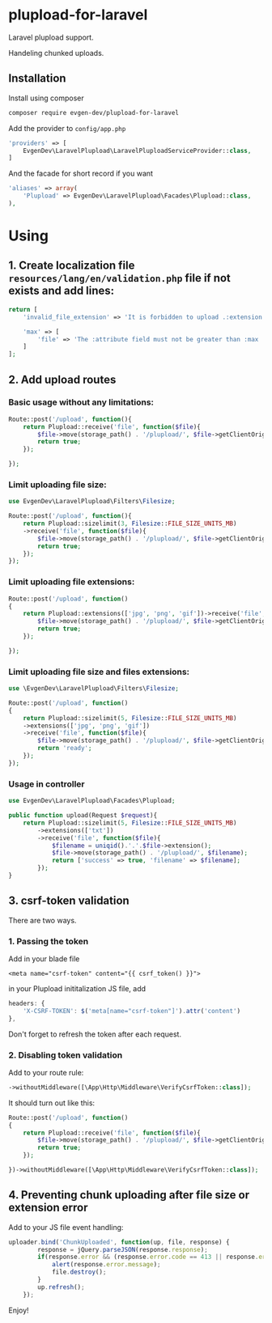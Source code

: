 plupload-for-laravel
================

Laravel plupload support.

Handeling chunked uploads.

## Installation

Install using composer 

```sh
composer require evgen-dev/plupload-for-laravel
```

Add the provider to `config/app.php`

```php
'providers' => [
    EvgenDev\LaravelPlupload\LaravelPluploadServiceProvider::class,
]
```

And the facade for short record if you want

```php
'aliases' => array(
    'Plupload' => EvgenDev\LaravelPlupload\Facades\Plupload::class,
),
```

# Using
## 1. Create localization file ```resources/lang/en/validation.php``` file if not exists and add lines:

```php
return [
    'invalid_file_extension' => 'It is forbidden to upload .:extension files',

    'max' => [
        'file' => 'The :attribute field must not be greater than :max :units.',
    ]
];
```

## 2. Add upload routes
### Basic usage without any limitations:
```php
Route::post('/upload', function(){
    return Plupload::receive('file', function($file){
        $file->move(storage_path() . '/plupload/', $file->getClientOriginalName());
        return true;
    });

});
```

### Limit uploading file size:
```php
use EvgenDev\LaravelPlupload\Filters\Filesize;

Route::post('/upload', function(){
    return Plupload::sizelimit(3, Filesize::FILE_SIZE_UNITS_MB)
    ->receive('file', function($file){
        $file->move(storage_path() . '/plupload/', $file->getClientOriginalName());
        return true;
    });
});
```

### Limit uploading file extensions:
```php
Route::post('/upload', function()
{
    return Plupload::extensions(['jpg', 'png', 'gif'])->receive('file', function($file){
        $file->move(storage_path() . '/plupload/', $file->getClientOriginalName());
        return true;
    });

});
```

### Limit uploading file size and files extensions:
```php
use \EvgenDev\LaravelPlupload\Filters\Filesize;

Route::post('/upload', function()
{
    return Plupload::sizelimit(5, Filesize::FILE_SIZE_UNITS_MB)
    ->extensions(['jpg', 'png', 'gif'])
    ->receive('file', function($file){
        $file->move(storage_path() . '/plupload/', $file->getClientOriginalName());
        return 'ready';
    });
});
```

### Usage in controller
```php
use EvgenDev\LaravelPlupload\Facades\Plupload;

public function upload(Request $request){
    return Plupload::sizelimit(5, Filesize::FILE_SIZE_UNITS_MB)
        ->extensions(['txt'])
        ->receive('file', function($file){
            $filename = uniqid().'.'.$file->extension();
            $file->move(storage_path() . '/plupload/', $filename);
            return ['success' => true, 'filename' => $filename];
        });
}
```

## 3. csrf-token validation

There are two ways.

### 1. Passing the token

Add in your blade file

```
<meta name="csrf-token" content="{{ csrf_token() }}">
```

in your Plupload inititalization JS file, add

```js
headers: {
    'X-CSRF-TOKEN': $('meta[name="csrf-token"]').attr('content')
},
```

Don't forget to refresh the token after each request.

### 2. Disabling token validation

Add to your route rule:

```php
->withoutMiddleware([\App\Http\Middleware\VerifyCsrfToken::class]);
```

It should turn out like this:
```php
Route::post('/upload', function()
{
    return Plupload::receive('file', function($file){
        $file->move(storage_path() . '/plupload/', $file->getClientOriginalName());
        return true;
    });

})->withoutMiddleware([\App\Http\Middleware\VerifyCsrfToken::class]);
```

## 4. Preventing chunk uploading after file size or extension error

Add to your JS file event handling:
```js
uploader.bind('ChunkUploaded', function(up, file, response) {
        response = jQuery.parseJSON(response.response);
        if(response.error && (response.error.code == 413 || response.error.code == 415)){
            alert(response.error.message);
            file.destroy();
        }
        up.refresh();
    });
```

Enjoy!
